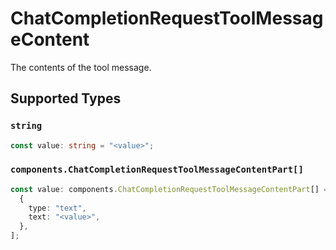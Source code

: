 # ChatCompletionRequestToolMessageContent

The contents of the tool message.


## Supported Types

### `string`

```typescript
const value: string = "<value>";
```

### `components.ChatCompletionRequestToolMessageContentPart[]`

```typescript
const value: components.ChatCompletionRequestToolMessageContentPart[] = [
  {
    type: "text",
    text: "<value>",
  },
];
```

